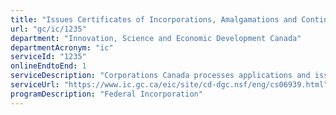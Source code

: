 ```yaml
---
title: "Issues Certificates of Incorporations, Amalgamations and Continuance"
url: "gc/ic/1235"
department: "Innovation, Science and Economic Development Canada"
departmentAcronym: "ic"
serviceId: "1235"
onlineEndtoEnd: 1
serviceDescription: "Corporations Canada processes applications and issues certificates for federal business corporations and Not-for-Profit corporations."
serviceUrl: "https://www.ic.gc.ca/eic/site/cd-dgc.nsf/eng/cs06939.html"
programDescription: "Federal Incorporation"
---
```

